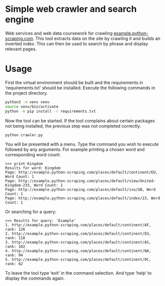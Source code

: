 # Simple web crawler and search engine
Web services and web data coursework for crawling [example.python-scraping.com](http://example.python-scraping.com). This tool extracts data on the site by crawling it and builds an inverted index. This can then be used to search by phrase and display relevant pages. 

# Usage
First the virtual environment should be built and the requirements in ‘requirements.txt’ should be installed. Execute the following commands in the project directory.

```bash
python3 -m venv venv
source venv/bin/activate
python -m pip install -r requirements.txt
```

Now the tool can be started. If the tool complains about certain packages not being installed, the previous step was not completed correctly.

```bash
python crawler.py
```

You will be presented with a menu. Type the command you wish to execute followed by any arguments. For example printing a chosen word and corresponding word count:

```
>>> print Kingdom
Results for word: Kingdom
Page: http://example.python-scraping.com/places/default/continent/EU, Word Count: 1
Page: http://example.python-scraping.com/places/default/view/United-Kingdom-233, Word Count: 1
Page: http://example.python-scraping.com/places/default/iso/GB, Word Count: 1
Page: http://example.python-scraping.com/places/default/index/23, Word Count: 1
```

Or searching for a query:
```
>>> Results for query: 'Example'
1. http://example.python-scraping.com/places/default/continent/AF, rank: 126
2. http://example.python-scraping.com/places/default/continent/EU, rank: 118
3. http://example.python-scraping.com/places/default/continent/AS, rank: 102
4. http://example.python-scraping.com/places/default/continent/NA, rank: 94
5. http://example.python-scraping.com/places/default/continent/OC, rank: 62
```

To leave the tool type ‘exit’ in the command selection. And type ‘help’ to display the commands again.
